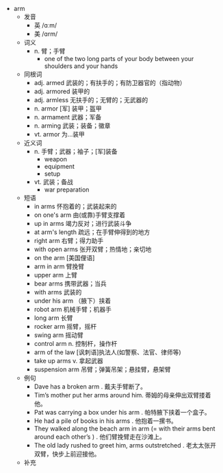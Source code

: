 - arm
  - 发音
    - 英 /ɑːm/
    - 美 /ɑrm/
  - 词义
    - n. 臂；手臂
      - one of the two long parts of your body between your shoulders and your hands
  - 同根词
    - adj. armed 武装的；有扶手的；有防卫器官的（指动物）
    - adj. armored 装甲的
    - adj. armless 无扶手的；无臂的；无武器的
    - n. armor [军] 装甲；盔甲
    - n. armament 武器；军备
    - n. arming 武装；装备；徽章
    - vt. armor 为…装甲
  - 近义词
    - n. 手臂；武器；袖子；[军]装备
      - weapon
      - equipment
      - setup
    - vt. 武装；备战
      - war preparation
  - 短语
    - in arms 怀抱着的；武装起来的
    - on one's arm 由(或靠)手臂支撑着
    - up in arms 竭力反对；进行武装斗争
    - at arm's length 疏远；在手臂伸得到的地方
    - right arm 右臂；得力助手
    - with open arms 张开双臂；热情地；亲切地
    - on the arm [美国俚语]
    - arm in arm 臂挽臂
    - upper arm 上臂
    - bear arms 携带武器；当兵
    - with arms 武装的
    - under his arm （腋下）挟着
    - robot arm 机械手臂；机器手
    - long arm 长臂
    - rocker arm 摇臂，摇杆
    - swing arm 摇动臂
    - control arm n. 控制杆，操作杆
    - arm of the law [讽刺语]执法人(如警察、法官、律师等)
    - take up arms v. 拿起武器
    - suspension arm 吊臂；弹簧吊架；悬挂臂，悬架臂
  - 例句
    - Dave has a broken arm . 戴夫手臂断了。
    - Tim’s mother put her arms around him. 蒂姆的母亲伸出双臂搂着他。
    - Pat was carrying a box under his arm . 帕特腋下挟着一个盒子。
    - He had a pile of books in his arms . 他抱着一摞书。
    - They walked along the beach arm in arm (=  with their arms bent around each other’s  ) . 他们臂挽臂走在沙滩上。
    - The old lady rushed to greet him, arms outstretched . 老太太张开双臂，快步上前迎接他。
  - 补充